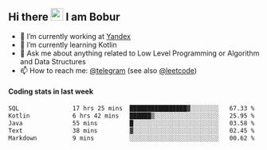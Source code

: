 ## Hi there <img src="https://media.giphy.com/media/hvRJCLFzcasrR4ia7z/giphy.gif" width="25px" height="25px"> I am Bobur

- 💼 I’m currently working at [Yandex](https://yandex.ru/)
- 🌱 I’m currently learning Kotlin
- 💬 Ask me about anything related to Low Level Programming or Algorithm and Data Structures
- 📫 How to reach me: [@telegram](https://t.me/octoant) (see also [@leetcode](https://leetcode.com/octoant/))    

#### Coding stats in last week

<!--START_SECTION:waka-->

```txt
SQL               17 hrs 25 mins  ████████████████▓░░░░░░░░   67.33 %
Kotlin            6 hrs 42 mins   ██████▒░░░░░░░░░░░░░░░░░░   25.95 %
Java              55 mins         █░░░░░░░░░░░░░░░░░░░░░░░░   03.58 %
Text              38 mins         ▓░░░░░░░░░░░░░░░░░░░░░░░░   02.45 %
Markdown          9 mins          ░░░░░░░░░░░░░░░░░░░░░░░░░   00.62 %
```

<!--END_SECTION:waka-->
